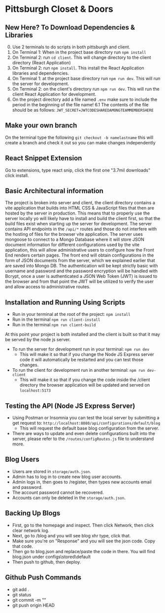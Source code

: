 # Pittsburgh Closet & Doors

## New Here? To Download Dependencies & Libraries

0. Use 2 terminals to do scripts in both pittsburgh and client.
1. On Terminal 1: When in the project base directory run `npm install`
2. On Terminal 2: run `cd client`. This will change directory to the client directory (React Application)
3. On Terminal 2: run `npm install`. This install the React Application libraries and dependencies.
4. On Terminal 1: at the project base directory run `npm run dev`. This will run the server for development.
5. On Terminal 2: on the client's directory run `npm run dev`. This will run the client React Application for development.
6. On the project directory add a file named `.env` make sure to include the period in the beginning of the file name!
   6.1 The contents of the file should be as follows: `JWT_SECRET=JWTCODESHAREDAMONGTEAMMEMBERSHERE`

## Make your own branch

On the terminal type the following `git checkout -b namelastname` this will create a branch and check it out so you can make changes independently

## React Snippet Extension

Go to extensions, type react snip, click the first one "3.7mil downloads" click install.

## Basic Architectural information

The project is broken into server and client, the client directory contains a vite application that builds into HTML CSS & JavaScript files that then are hosted by the server in production. This means that to properly use the server locally yo will likely have to install and build the client first, so that the build files exist when starting up the server for development. The server contains API endpoints in the `/api/*` routes and those do not interfere with the hosting of files for the browser vite application. The server uses mongoose to connect to a Mongo Database where it will store JSON document information for different configurations used by the vite application, this will allow administrative users to configure how the Front End renders certain pages. The front end will obtain configurations in the form of JSON documents from the server, which we explained earlier that are saved into Mongo DB. The authentication will be kept strictly basic with username and password and the password encryption will be handled with Bcrypt, once a user is authenticated a JSON Web Token (JWT) is issued to the browser and from that point the JWT will be utilized to verify the user and allow access to administrative routes.

## Installation and Running Using Scripts

- Run in your terminal at the root of the project: `npm install`
- Run in the terminal `npm run client-install`
- Run in the terminal `npm run client-build`

At this point your project is both installed and the client is built so that it may be served by the node js server.

- To run the server for development run in your terminal: `npm run dev`
  - This will make it so that if you change the Node JS Express server code it will automatically be restarted and you can test those changes.
- To run the client for development run in another terminal: `npm run dev-client`
  - This will make it so that if you change the code inside the /client directory the browser application will be updated and served on `localhost:5173`

## Testing the API (Node JS Express Server)

- Using Postman or Insomnia you can test the local server by submitting a get request to: `http://localhost:8080/api/configurations/default/blog`
  - This will request the default base blog configuration from the server.
- There are ways to update and even delete configurations built into the server, please refer to the `/routes/configRoutes.js` file to understand more.

## Blog Users

- Users are stored in `storage/auth.json`.
- Admin has to log in to create new blog user accounts.
- Admin logs in, then goes to /register, then types new accounts email and password.
- The account password cannot be recovered.
- Accounts can only be deleted in the `storage/auth.json`.

## Backing Up Blogs

- First, go to the homepage and inspect. Then click Network, then click clear network log.
- Next, go to /blog and you will see blog xhr type, click that.
- Make sure you're on "Response" and you will see the json code. Copy that code.
- Then go to blog.json and replace/paste the code in there. You will find blog.json under configs\stored\default
- Then push to github, then deploy.

## Github Push Commands

- git add .
- git status
- git commit -m ""
- git push origin HEAD